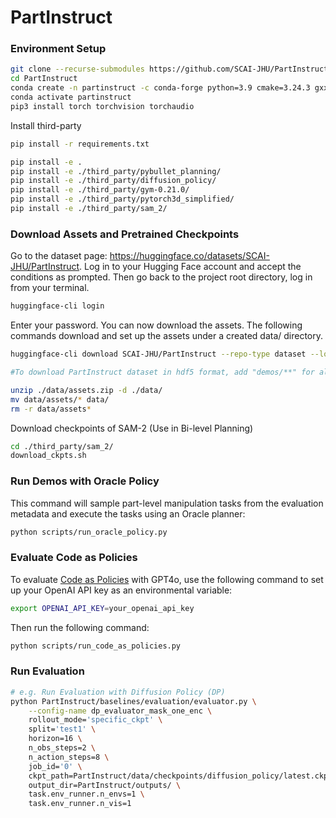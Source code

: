 # PartInstruct

### Environment Setup 


```bash
git clone --recurse-submodules https://github.com/SCAI-JHU/PartInstruct.git
cd PartInstruct
conda create -n partinstruct -c conda-forge python=3.9 cmake=3.24.3 gxx_linux-64 ninja gcc_linux-64=12 gxx_linux-64=12
conda activate partinstruct
pip3 install torch torchvision torchaudio
```

Install third-party

```bash
pip install -r requirements.txt

pip install -e .
pip install -e ./third_party/pybullet_planning/
pip install -e ./third_party/diffusion_policy/
pip install -e ./third_party/gym-0.21.0/
pip install -e ./third_party/pytorch3d_simplified/
pip install -e ./third_party/sam_2/

```

### Download Assets and Pretrained Checkpoints
Go to the dataset page: https://huggingface.co/datasets/SCAI-JHU/PartInstruct. Log in to your Hugging Face account and accept the conditions as prompted. Then go back to the project root directory, log in from your terminal.

```bash
huggingface-cli login
```
Enter your password. You can now download the assets. The following commands download and set up the assets under a created data/ directory.

```bash
huggingface-cli download SCAI-JHU/PartInstruct --repo-type dataset --local-dir ./data --include "*.json" "assets.zip" "checkpoints/**" 

#To download PartInstruct dataset in hdf5 format, add "demos/**" for all demo, "demos/OBJECT_NAME.hdf5" for demo of specific object type

unzip ./data/assets.zip -d ./data/
mv data/assets/* data/
rm -r data/assets*
```

Download checkpoints of SAM-2 (Use in Bi-level Planning)

```bash
cd ./third_party/sam_2/
download_ckpts.sh
```

### Run Demos with Oracle Policy
This command will sample part-level manipulation tasks from the evaluation metadata and execute the tasks using an Oracle planner:
```bash
python scripts/run_oracle_policy.py
```

### Evaluate Code as Policies
To evaluate [Code as Policies](https://code-as-policies.github.io/) with GPT4o, use the following command to set up your OpenAI API key as an environmental variable:
```bash
export OPENAI_API_KEY=your_openai_api_key
```
Then run the following command:
```bash
python scripts/run_code_as_policies.py
```

### Run Evaluation

```bash
# e.g. Run Evaluation with Diffusion Policy (DP)
python PartInstruct/baselines/evaluation/evaluator.py \
    --config-name dp_evaluator_mask_one_enc \
    rollout_mode='specific_ckpt' \
    split='test1' \
    horizon=16 \
    n_obs_steps=2 \
    n_action_steps=8 \
    job_id='0' \
    ckpt_path=PartInstruct/data/checkpoints/diffusion_policy/latest.ckpt \
    output_dir=PartInstruct/outputs/ \
    task.env_runner.n_envs=1 \
    task.env_runner.n_vis=1
```


